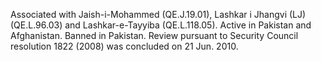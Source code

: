  Associated with Jaish-i-Mohammed (QE.J.19.01), Lashkar i Jhangvi (LJ)
(QE.L.96.03) and Lashkar-e-Tayyiba (QE.L.118.05). Active in Pakistan and
Afghanistan. Banned in Pakistan. Review pursuant to Security Council resolution 
1822 (2008) was concluded on 21 Jun. 2010. 
